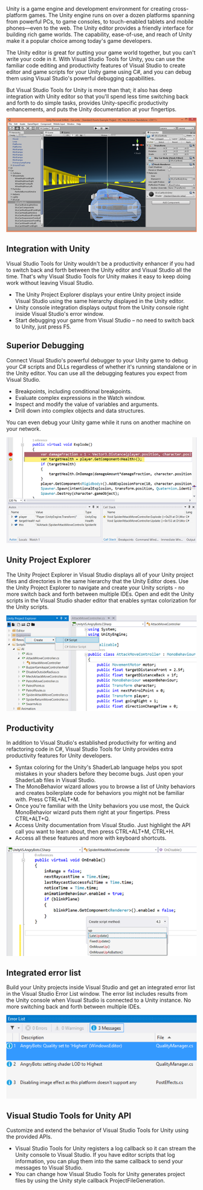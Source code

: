 <properties
    pageTitle="Unity"
    description="With the downloadable Visual Studio Tools for Unity extension, game and high-performance graphics developers use C# for their Unity scripts in Visual Studio. Developers enjoy streamlined workflows and debugging in conjunction with Unity tools, which can target multiple mobile platforms from a single code base."
    slug="unity"
    order="500"    
    keywords="visual studio, vs2015, vs, visualstudio, cross-platform, mobile apps, iOS, Android, Windows Phone, Unity"
/>

Unity is a game engine and development environment for creating cross-platform games. The Unity engine runs on over a dozen platforms spanning from powerful PCs, to game consoles, to touch-enabled tablets and mobile phones—even to the web. The Unity editor provides a friendly interface for building rich game worlds. The capability, ease-of-use, and reach of Unity make it a popular choice among today's game developers.

The Unity editor is great for putting your game world together, but you can't write your code in it. With Visual Studio Tools for Unity, you can use the familiar code editing and productivity features of Visual Studio to create editor and game scripts for your Unity game using C#, and you can debug them using Visual Studio's powerful debugging capabilities.

But Visual Studio Tools for Unity is more than that; it also has deep integration with Unity editor so that you'll spend less time switching back and forth to do simple tasks, provides Unity-specific productivity enhancements, and puts the Unity documentation at your fingertips. 

![Unity development](_assets/unity-1.png)

## Integration with Unity
 
Visual Studio Tools for Unity wouldn't be a productivity enhancer if you had to switch back and forth between the Unity editor and Visual Studio all the time. That's why Visual Studio Tools for Unity makes it easy to keep doing work without leaving Visual Studio.

- The Unity Project Explorer displays your entire Unity project inside Visual Studio using the same hierarchy displayed in the Unity editor. 
- Unity console integration displays output from the Unity console right inside Visual Studio's error window.
- Start debugging your game from Visual Studio – no need to switch back to Unity, just press F5.

## Superior Debugging
 
Connect Visual Studio's powerful debugger to your Unity game to debug your C# scripts and DLLs regardless of whether it's running standalone or in the Unity editor. You can use all the debugging features you expect from Visual Studio.

- Breakpoints, including conditional breakpoints.
- Evaluate complex expressions in the Watch window.
- Inspect and modify the value of variables and arguments.
- Drill down into complex objects and data structures.

You can even debug your Unity game while it runs on another machine on your network.

![Debugging with Visual Studio tools for Unity](_assets/unity-2.png)

## Unity Project Explorer

The Unity Project Explorer in Visual Studio displays all of your Unity project files and directories in the same hierarchy that the Unity Editor does. Use the Unity Project Explorer to navigate and create your Unity scripts - no more switch back and forth between multiple IDEs. Open and edit the Unity scripts in the Visual Studio shader editor that enables syntax colorization for the Unity scripts.

![Unity project explorer](_assets/unity-3.png)

## Productivity
 
In addition to Visual Studio's established productivity for writing and refactoring code in C#, Visual Studio Tools for Unity provides extra productivity features for Unity developers.

- Syntax coloring for the Unity's ShaderLab language helps you spot mistakes in your shaders before they become bugs. Just open your ShaderLab files in Visual Studio.
- The MonoBehavior wizard allows you to browse a list of Unity behaviors and creates boilerplate code for behaviors you might not be familiar with. Press CTRL+ALT+M.
- Once you're familiar with the Unity behaviors you use most, the Quick MonoBehavior wizard puts them right at your fingertips. Press CTRL+ALT+Q.
- Access Unity documentation from Visual Studio. Just highlight the API call you want to learn about, then press CTRL+ALT+M, CTRL+H.
- Access all these features and more with keyboard shortcuts.

![Script editing with Unity](_assets/unity-4.png)

## Integrated error list

Build your Unity projects inside Visual Studio and get an integrated error list in the Visual Studio Error List window. The error list includes results from the Unity console when Visual Studio is connected to a Unity instance. No more switching back and forth between multiple IDEs.

![Integrated error list](_assets/unity-5.png)


## Visual Studio Tools for Unity API
 
Customize and extend the behavior of Visual Studio Tools for Unity using the provided APIs.

- Visual Studio Tools for Unity registers a log callback so it can stream the Unity console to Visual Studio. If you have editor scripts that log information, you can plug them into the same callback to send your messages to Visual Studio.
- You can change how Visual Studio Tools for Unity generates project files by using the Unity style callback ProjectFileGeneration.



